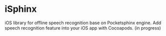 # iSphinx
iOS library for offline speech recognition base on Pocketsphinx engine. Add speech recognition feature into your iOS app with Cocoapods. (in progress)
